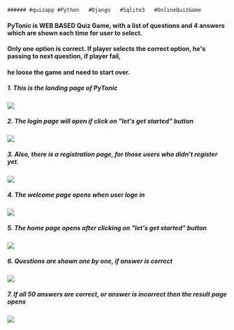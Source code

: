     ###### #quizapp #Python   #Django   #Sqlite3   #OnlineQuizGame
#### PyTonic is WEB BASED Quiz Game, with a list of questions and 4 answers which are shown each time for user to select.
#### Only one option is correct. If player selects the correct option, he's passing to next question, if player fail, 
#### he loose the game and need to start over.
##### 1. This is the landing page of PyTonic 
![](JPG/1.JPG)
##### 2. The login page will open if click on "let's get started" button 
![](JPG/2.JPG)
##### 3. Also, there is a registration page, for those users who didn't register yet. 
![](JPG/3.JPG)
##### 4. The welcome page opens when user loge in 
![](JPG/4.JPG)
##### 5. The home page opens after clicking on "let's get started" button 
![](JPG/5.JPG)
##### 6. Questions are shown one by one, if answer is correct 
![](JPG/6.JPG)
##### 7. If all 50 answers are correct, or answer is incorrect then the result page opens 
![](JPG/7.JPG)

